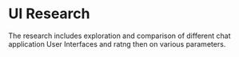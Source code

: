 # UI Research 

The research includes exploration and comparison of different chat application User Interfaces and ratng then on various parameters.
